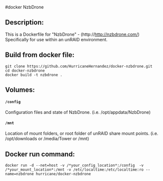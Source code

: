 #docker NzbDrone

## Description:

This is a Dockerfile for "NzbDrone" - (http://http://nzbdrone.com/)
Specifically for use within an unRAID environment.

## Build from docker file:

```
git clone https://github.com/HurricaneHernandez/docker-nzbdrone.git 
cd docker-nzbdrone
docker build -t nzbdrone . 
```

## Volumes:

#### `/config`

Configuration files and state of NzbDrone. (i.e. /opt/appdata/NzbDrone)

#### `/mnt`

Location of mount folders, or root folder of unRAID share mount points. (i.e. /opt/downloads or /media/Tower or /mnt)


## Docker run command:

```
docker run -d --net=host -v /*your_config_location*:/config  -v /*your_mount_location*:/mnt -v /etc/localtime:/etc/localtime:ro --name=nzbdrone hurricane/docker-nzbdrone
```
